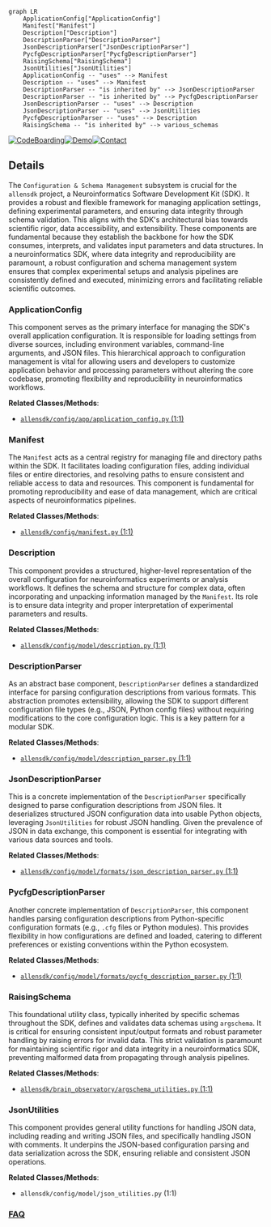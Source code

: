 ```mermaid
graph LR
    ApplicationConfig["ApplicationConfig"]
    Manifest["Manifest"]
    Description["Description"]
    DescriptionParser["DescriptionParser"]
    JsonDescriptionParser["JsonDescriptionParser"]
    PycfgDescriptionParser["PycfgDescriptionParser"]
    RaisingSchema["RaisingSchema"]
    JsonUtilities["JsonUtilities"]
    ApplicationConfig -- "uses" --> Manifest
    Description -- "uses" --> Manifest
    DescriptionParser -- "is inherited by" --> JsonDescriptionParser
    DescriptionParser -- "is inherited by" --> PycfgDescriptionParser
    JsonDescriptionParser -- "uses" --> Description
    JsonDescriptionParser -- "uses" --> JsonUtilities
    PycfgDescriptionParser -- "uses" --> Description
    RaisingSchema -- "is inherited by" --> various_schemas
```

[![CodeBoarding](https://img.shields.io/badge/Generated%20by-CodeBoarding-9cf?style=flat-square)](https://github.com/CodeBoarding/CodeBoarding)[![Demo](https://img.shields.io/badge/Try%20our-Demo-blue?style=flat-square)](https://www.codeboarding.org/demo)[![Contact](https://img.shields.io/badge/Contact%20us%20-%20contact@codeboarding.org-lightgrey?style=flat-square)](mailto:contact@codeboarding.org)

## Details

The `Configuration & Schema Management` subsystem is crucial for the `allensdk` project, a Neuroinformatics Software Development Kit (SDK). It provides a robust and flexible framework for managing application settings, defining experimental parameters, and ensuring data integrity through schema validation. This aligns with the SDK's architectural bias towards scientific rigor, data accessibility, and extensibility. These components are fundamental because they establish the backbone for how the SDK consumes, interprets, and validates input parameters and data structures. In a neuroinformatics SDK, where data integrity and reproducibility are paramount, a robust configuration and schema management system ensures that complex experimental setups and analysis pipelines are consistently defined and executed, minimizing errors and facilitating reliable scientific outcomes.

### ApplicationConfig
This component serves as the primary interface for managing the SDK's overall application configuration. It is responsible for loading settings from diverse sources, including environment variables, command-line arguments, and JSON files. This hierarchical approach to configuration management is vital for allowing users and developers to customize application behavior and processing parameters without altering the core codebase, promoting flexibility and reproducibility in neuroinformatics workflows.


**Related Classes/Methods**:

- <a href="https://github.com/AllenInstitute/AllenSDK/blob/master/allensdk/config/app/application_config.py#L1-L1" target="_blank" rel="noopener noreferrer">`allensdk/config/app/application_config.py` (1:1)</a>


### Manifest
The `Manifest` acts as a central registry for managing file and directory paths within the SDK. It facilitates loading configuration files, adding individual files or entire directories, and resolving paths to ensure consistent and reliable access to data and resources. This component is fundamental for promoting reproducibility and ease of data management, which are critical aspects of neuroinformatics pipelines.


**Related Classes/Methods**:

- <a href="https://github.com/AllenInstitute/AllenSDK/blob/master/allensdk/config/manifest.py#L1-L1" target="_blank" rel="noopener noreferrer">`allensdk/config/manifest.py` (1:1)</a>


### Description
This component provides a structured, higher-level representation of the overall configuration for neuroinformatics experiments or analysis workflows. It defines the schema and structure for complex data, often incorporating and unpacking information managed by the `Manifest`. Its role is to ensure data integrity and proper interpretation of experimental parameters and results.


**Related Classes/Methods**:

- <a href="https://github.com/AllenInstitute/AllenSDK/blob/master/allensdk/config/model/description.py#L1-L1" target="_blank" rel="noopener noreferrer">`allensdk/config/model/description.py` (1:1)</a>


### DescriptionParser
As an abstract base component, `DescriptionParser` defines a standardized interface for parsing configuration descriptions from various formats. This abstraction promotes extensibility, allowing the SDK to support different configuration file types (e.g., JSON, Python config files) without requiring modifications to the core configuration logic. This is a key pattern for a modular SDK.


**Related Classes/Methods**:

- <a href="https://github.com/AllenInstitute/AllenSDK/blob/master/allensdk/config/model/description_parser.py#L1-L1" target="_blank" rel="noopener noreferrer">`allensdk/config/model/description_parser.py` (1:1)</a>


### JsonDescriptionParser
This is a concrete implementation of the `DescriptionParser` specifically designed to parse configuration descriptions from JSON files. It deserializes structured JSON configuration data into usable Python objects, leveraging `JsonUtilities` for robust JSON handling. Given the prevalence of JSON in data exchange, this component is essential for integrating with various data sources and tools.


**Related Classes/Methods**:

- <a href="https://github.com/AllenInstitute/AllenSDK/blob/master/allensdk/config/model/formats/json_description_parser.py#L1-L1" target="_blank" rel="noopener noreferrer">`allensdk/config/model/formats/json_description_parser.py` (1:1)</a>


### PycfgDescriptionParser
Another concrete implementation of `DescriptionParser`, this component handles parsing configuration descriptions from Python-specific configuration formats (e.g., `.cfg` files or Python modules). This provides flexibility in how configurations are defined and loaded, catering to different preferences or existing conventions within the Python ecosystem.


**Related Classes/Methods**:

- <a href="https://github.com/AllenInstitute/AllenSDK/blob/master/allensdk/config/model/formats/pycfg_description_parser.py#L1-L1" target="_blank" rel="noopener noreferrer">`allensdk/config/model/formats/pycfg_description_parser.py` (1:1)</a>


### RaisingSchema
This foundational utility class, typically inherited by specific schemas throughout the SDK, defines and validates data schemas using `argschema`. It is critical for ensuring consistent input/output formats and robust parameter handling by raising errors for invalid data. This strict validation is paramount for maintaining scientific rigor and data integrity in a neuroinformatics SDK, preventing malformed data from propagating through analysis pipelines.


**Related Classes/Methods**:

- <a href="https://github.com/AllenInstitute/AllenSDK/blob/master/allensdk/brain_observatory/argschema_utilities.py#L1-L1" target="_blank" rel="noopener noreferrer">`allensdk/brain_observatory/argschema_utilities.py` (1:1)</a>


### JsonUtilities
This component provides general utility functions for handling JSON data, including reading and writing JSON files, and specifically handling JSON with comments. It underpins the JSON-based configuration parsing and data serialization across the SDK, ensuring reliable and consistent JSON operations.


**Related Classes/Methods**:

- `allensdk/config/model/json_utilities.py` (1:1)




### [FAQ](https://github.com/CodeBoarding/GeneratedOnBoardings/tree/main?tab=readme-ov-file#faq)